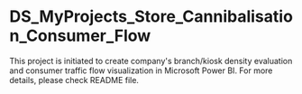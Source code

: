 # DS_MyProjects_Store_Cannibalisation_Consumer_Flow
This project is initiated to create company's branch/kiosk density evaluation and consumer traffic flow visualization in Microsoft Power BI. For more details, please check README file.
